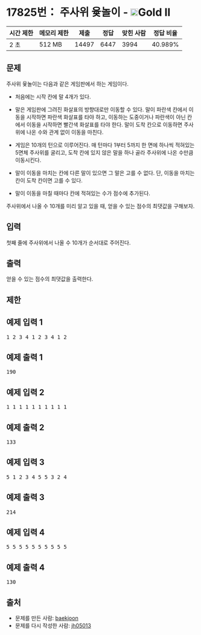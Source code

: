 # 17825번： 주사위 윷놀이 - <img src="https://static.solved.ac/tier_small/14.svg" style="height:20px" />Gold II


| 시간 제한 | 메모리 제한 | 제출 | 정답 | 맞힌 사람 | 정답 비율 |
| --- | --- | --- | --- | --- | --- |
| 2 초 | 512 MB | 14497 | 6447 | 3994 | 40.989% |


## 문제


주사위 윷놀이는 다음과 같은 게임판에서 하는 게임이다.


- 처음에는 시작 칸에 말 4개가 있다.

- 말은 게임판에 그려진 화살표의 방향대로만 이동할 수 있다. 말이 파란색 칸에서 이동을 시작하면 파란색 화살표를 타야 하고, 이동하는 도중이거나 파란색이 아닌 칸에서 이동을 시작하면 빨간색 화살표를 타야 한다. 말이 도착 칸으로 이동하면 주사위에 나온 수와 관계 없이 이동을 마친다.

- 게임은 10개의 턴으로 이루어진다. 매 턴마다 1부터 5까지 한 면에 하나씩 적혀있는 5면체 주사위를 굴리고, 도착 칸에 있지 않은 말을 하나 골라 주사위에 나온 수만큼 이동시킨다.

- 말이 이동을 마치는 칸에 다른 말이 있으면 그 말은 고를 수 없다. 단, 이동을 마치는 칸이 도착 칸이면 고를 수 있다.

- 말이 이동을 마칠 때마다 칸에 적혀있는 수가 점수에 추가된다.


주사위에서 나올 수 10개를 미리 알고 있을 때, 얻을 수 있는 점수의 최댓값을 구해보자.




## 입력


첫째 줄에 주사위에서 나올 수 10개가 순서대로 주어진다.




## 출력


얻을 수 있는 점수의 최댓값을 출력한다.




## 제한




## 예제 입력 1


<pre>1 2 3 4 1 2 3 4 1 2
</pre>


## 예제 출력 1


<pre>190
</pre>




## 예제 입력 2


<pre>1 1 1 1 1 1 1 1 1 1
</pre>


## 예제 출력 2


<pre>133
</pre>




## 예제 입력 3


<pre>5 1 2 3 4 5 5 3 2 4
</pre>


## 예제 출력 3


<pre>214
</pre>




## 예제 입력 4


<pre>5 5 5 5 5 5 5 5 5 5
</pre>


## 예제 출력 4


<pre>130
</pre>






## 출처


- 문제를 만든 사람: [baekjoon](/user/baekjoon)
- 문제를 다시 작성한 사람: [jh05013](/user/jh05013)




